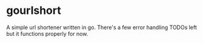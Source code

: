 # gourlshort

A simple url shortener written in go. There's a few error handling TODOs left but it functions properly for now.
